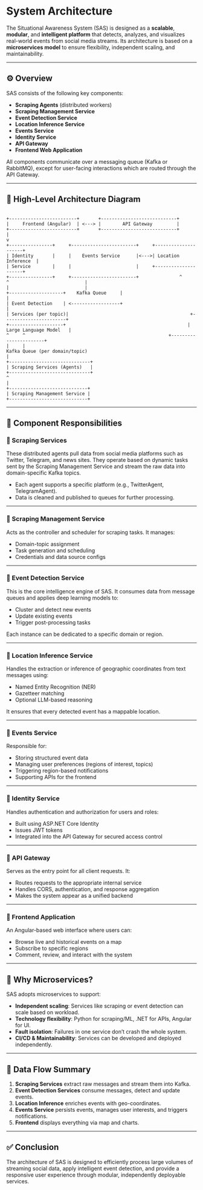 # System Architecture

The Situational Awareness System (SAS) is designed as a **scalable**, **modular**, and **intelligent platform** that detects, analyzes, and visualizes real-world events from social media streams. Its architecture is based on a **microservices model** to ensure flexibility, independent scaling, and maintainability.

---

## ⚙️ Overview

SAS consists of the following key components:

- **Scraping Agents** (distributed workers)
- **Scraping Management Service**
- **Event Detection Service**
- **Location Inference Service**
- **Events Service**
- **Identity Service**
- **API Gateway**
- **Frontend Web Application**

All components communicate over a messaging queue (Kafka or RabbitMQ), except for user-facing interactions which are routed through the API Gateway.

---

## 🧱 High-Level Architecture Diagram

```

+-------------------------+       +----------------------------+
|     Frontend (Angular)  | <---> |        API Gateway         |
+-------------------------+       +----------------------------+
|
v
+----------------+     +------------------------+     +---------------------+
| Identity       |     |    Events Service      |<--->| Location Inference  |
| Service        |     |                        |     +---------------------+
+----------------+     +------------------------+               ^
^                            |
|                            |
+--------------------+    Kafka Queue     |                            |
| Event Detection    | <------------------+                            |
| Services (per topic)|                                             +-----------------------+
+--------------------+                                             | Large Language Model   |
^     ^                                                     +-----------------------+
|     |
Kafka Queue (per domain/topic)
|
+------------------------------+
| Scraping Services (Agents)   |
+------------------------------+
^
|
+-----------------------------+
| Scraping Management Service |
+-----------------------------+

```

---

## 🧩 Component Responsibilities

### 🔹 Scraping Services

These distributed agents pull data from social media platforms such as Twitter, Telegram, and news sites. They operate based on dynamic tasks sent by the Scraping Management Service and stream the raw data into domain-specific Kafka topics.

- Each agent supports a specific platform (e.g., TwitterAgent, TelegramAgent).
- Data is cleaned and published to queues for further processing.

---

### 🔹 Scraping Management Service

Acts as the controller and scheduler for scraping tasks. It manages:
- Domain-topic assignment
- Task generation and scheduling
- Credentials and data source configs

---

### 🔹 Event Detection Service

This is the core intelligence engine of SAS. It consumes data from message queues and applies deep learning models to:
- Cluster and detect new events
- Update existing events
- Trigger post-processing tasks

Each instance can be dedicated to a specific domain or region.

---

### 🔹 Location Inference Service

Handles the extraction or inference of geographic coordinates from text messages using:
- Named Entity Recognition (NER)
- Gazetteer matching
- Optional LLM-based reasoning

It ensures that every detected event has a mappable location.

---

### 🔹 Events Service

Responsible for:
- Storing structured event data
- Managing user preferences (regions of interest, topics)
- Triggering region-based notifications
- Supporting APIs for the frontend

---

### 🔹 Identity Service

Handles authentication and authorization for users and roles:
- Built using ASP.NET Core Identity
- Issues JWT tokens
- Integrated into the API Gateway for secured access control

---

### 🔹 API Gateway

Serves as the entry point for all client requests. It:
- Routes requests to the appropriate internal service
- Handles CORS, authentication, and response aggregation
- Makes the system appear as a unified backend

---

### 🔹 Frontend Application

An Angular-based web interface where users can:
- Browse live and historical events on a map
- Subscribe to specific regions
- Comment, review, and interact with the system

---

## 🚀 Why Microservices?

SAS adopts microservices to support:

- **Independent scaling**: Services like scraping or event detection can scale based on workload.
- **Technology flexibility**: Python for scraping/ML, .NET for APIs, Angular for UI.
- **Fault isolation**: Failures in one service don’t crash the whole system.
- **CI/CD & Maintainability**: Services can be developed and deployed independently.

---

## 🔄 Data Flow Summary

1. **Scraping Services** extract raw messages and stream them into Kafka.
2. **Event Detection Services** consume messages, detect and update events.
3. **Location Inference** enriches events with geo-coordinates.
4. **Events Service** persists events, manages user interests, and triggers notifications.
5. **Frontend** displays everything via map and charts.

---

## ✅ Conclusion

The architecture of SAS is designed to efficiently process large volumes of streaming social data, apply intelligent event detection, and provide a responsive user experience through modular, independently deployable services.
```

